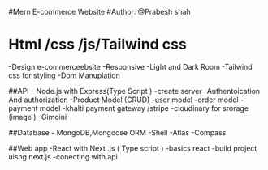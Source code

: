 #Mern E-commerce Website 
#Author: @Prabesh shah 
# Html /css /js/Tailwind css
-Design e-commerceebsite 
-Responsive 
-Light and Dark Room
-Tailwind css for styling 
-Dom Manuplation


##API - Node.js with Express(Type Script )
-create server 
-Authentoication And authorization 
-Product Model (CRUD)
-user model
-order model 
-payment model 
-khalti payment gateway /stripe 
-cloudinary for srorage (image )
-Gimoini

##Database - MongoDB,Mongoose ORM
-Shell 
-Atlas
-Compass

##Web app -React with Next .js ( Type script )
-basics react 
-build project uisng next.js 
-conecting with api 


